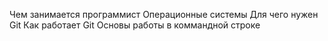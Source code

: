 Чем занимается программист
Операционные системы
Для чего нужен Git
Как работает Git
Основы работы в коммандной строке
